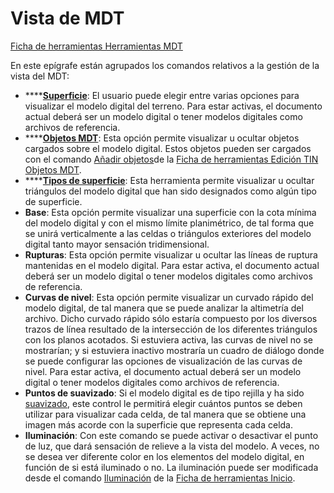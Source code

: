 # Vista de MDT

[Ficha de herramientas Herramientas MDT](./)

En este epígrafe están agrupados los comandos relativos a la gestión de la vista del MDT:

* \*\*\*\*[**Superficie**](../../herramientas-de-visualizacion/vista-de-superficie-de-mdt.md): El usuario puede elegir entre varias opciones para visualizar el modelo digital del terreno. Para estar activas, el documento actual deberá ser un modelo digital o tener modelos digitales como archivos de referencia.
* \*\*\*\*[**Objetos MDT**](../../herramientas-de-visualizacion/encender-apagar-objetos-del-mdt.md): Esta opción permite visualizar u ocultar objetos cargados sobre el modelo digital. Estos objetos pueden ser cargados con el comando [Añadir objetos](../../herramientas-de-edicion-de-la-triangulacion/poner-cubiertas.md)de la [Ficha de herramientas Edición TIN Objetos MDT](../ficha-de-herramientas-edicion-tin/objetos-mdt.md).
* \*\*\*\*[**Tipos de superficie**](../../herramientas-de-visualizacion/listado-de-tipos-de-superficie.md): Esta herramienta permite visualizar u ocultar triángulos del modelo digital que han sido designados como algún tipo de superficie.
* **Base**: Esta opción permite visualizar una superficie con la cota mínima del modelo digital y con el mismo límite planimétrico, de tal forma que se unirá verticalmente a las celdas o triángulos exteriores del modelo digital tanto mayor sensación tridimensional.
* **Rupturas**: Esta opción permite visualizar u ocultar las líneas de ruptura mantenidas en el modelo digital. Para estar activa, el documento actual deberá ser un modelo digital o tener modelos digitales como archivos de referencia.
* **Curvas de nivel**: Esta opción permite visualizar un curvado rápido del modelo digital, de tal manera que se puede analizar la altimetría del archivo. Dicho curvado rápido sólo estaría compuesto por los diversos trazos de línea resultado de la intersección de los diferentes triángulos con los planos acotados. Si estuviera activa, las curvas de nivel no se mostrarían; y si estuviera inactivo mostraría un cuadro de diálogo donde se puede configurar las opciones de visualización de las curvas de nivel. Para estar activa, el documento actual deberá ser un modelo digital o tener modelos digitales como archivos de referencia.
* **Puntos de suavizado**: Si el modelo digital es de tipo rejilla y ha sido [suavizado](../../modulo-virtualand/suavizado.md), este control le permitirá elegir cuántos puntos se deben utilizar para visualizar cada celda, de tal manera que se obtiene una imagen más acorde con la superficie que representa cada celda.
* **Iluminación**: Con este comando se puede activar o desactivar el punto de luz, que dará sensación de relieve a la vista del modelo. A veces, no se desea ver diferente color en los elementos del modelo digital, en función de si está iluminado o no. La iluminación puede ser modificada desde el comando [Iluminación](../../herramientas-de-visualizacion/propiedades-de-iluminacion.md) de la [Ficha de herramientas Inicio](/mdtopx/fichas-de-herramientas/ficha-de-herramientas-inicio/).

